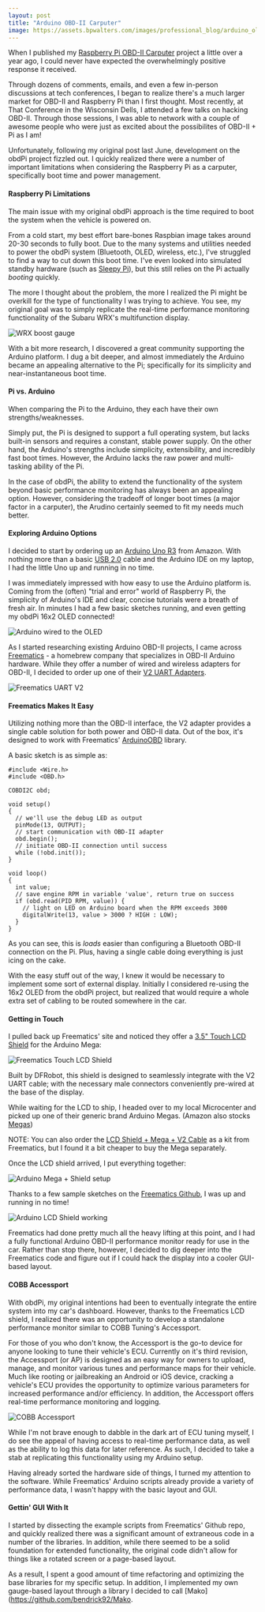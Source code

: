 ```yaml
---
layout: post
title: "Arduino OBD-II Carputer"
image: https://assets.bpwalters.com/images/professional_blog/arduino_oled.jpg
---
```


When I published my [Raspberry Pi OBD-II Carputer](/raspberry-pi-obd-ii-carputer) project a little over a year ago, I could never have expected the overwhelmingly positive response it received.

Through dozens of comments, emails, and even a few in-person discussions at tech conferences, I began to realize there's a much larger market for OBD-II and Raspberry Pi than I first thought.  Most recently, at That Conference in the Wisconsin Dells, I attended a few talks on hacking OBD-II.  Through those sessions, I was able to network with a couple of awesome people who were just as excited about the possibilites of OBD-II + Pi as I am!

Unfortunately, following my original post last June, development on the obdPi project fizzled out.  I quickly realized there were a number of important limitations when considering the Raspberry Pi as a carputer, specifically boot time and power management.

#### Raspberry Pi Limitations

The main issue with my original obdPi approach is the time required to boot the system when the vehicle is powered on.

From a cold start, my best effort bare-bones Raspbian image takes around 20-30 seconds to fully boot.  Due to the many systems and utilities needed to power the obdPi system (Bluetooth, OLED, wireless, etc.), I've struggled to find a way to cut down this boot time.  I've even looked into simulated standby hardware (such as [Sleepy Pi](https://spellfoundry.com/product/sleepy-pi-2/)), but this still relies on the Pi actually *booting* quickly.

The more I thought about the problem, the more I realized the Pi might be overkill for the type of functionality I was trying to achieve.  You see, my original goal was to simply replicate the real-time performance monitoring functionality of the Subaru WRX's multifunction display.

![WRX boost gauge](https://assets.bpwalters.com/images/professional_blog/wrx_boost_gauge.jpg)

With a bit more research, I discovered a great community supporting the Arduino platform.  I dug a bit deeper, and almost immediately the Arduino became an appealing alternative to the Pi; specifically for its simplicity and near-instantaneous boot time.

#### Pi vs. Arduino

When comparing the Pi to the Arduino, they each have their own strengths/weaknesses.

Simply put, the Pi is designed to support a full operating system, but lacks built-in sensors and requires a constant, stable power supply.  On the other hand, the Arduino's strengths include simplicity, extensibility, and incredibly fast boot times.  However, the Arduino lacks the raw power and multi-tasking ability of the Pi.

In the case of obdPi, the ability to extend the functionality of the system beyond basic performance monitoring has always been an appealing option.  However, considering the tradeoff of longer boot times (a major factor in a carputer), the Arudino certainly seemed to fit my needs much better.

#### Exploring Arduino Options

I decided to start by ordering up an [Arduino Uno R3](http://amzn.to/2vW5m6E) from Amazon.  With nothing more than a basic [USB 2.0](http://amzn.to/2ww2EGv) cable and the Arduino IDE on my laptop, I had the little Uno up and running in no time.

I was immediately impressed with how easy to use the Arduino platform is.  Coming from the (often) "trial and error" world of Raspberry Pi, the simplicity of Arduino's IDE and clear, concise tutorials were a breath of fresh air.  In minutes I had a few basic sketches running, and even getting my obdPi 16x2 OLED connected!

![Arduino wired to the OLED](https://assets.bpwalters.com/images/professional_blog/arduino_oled.jpg)

As I started researching existing Arduino OBD-II projects, I came across [Freematics](http://freematics.com/) - a homebrew company that specializes in OBD-II Arduino hardware.  While they offer a number of wired and wireless adapters for OBD-II, I decided to order up one of their [V2 UART Adapters](https://freematics.com/store/index.php?route=product/product&product_id=83).

![Freematics UART V2](...)

#### Freematics Makes It Easy

Utilizing nothing more than the OBD-II interface, the V2 adapter provides a single cable solution for both power and OBD-II data.  Out of the box, it's designed to work with Freematics' [ArduinoOBD](https://github.com/stanleyhuangyc/ArduinoOBD) library.

A basic sketch is as simple as:

```
#include <Wire.h>
#include <OBD.h>

COBDI2C obd;

void setup()
{
  // we'll use the debug LED as output
  pinMode(13, OUTPUT);
  // start communication with OBD-II adapter
  obd.begin();
  // initiate OBD-II connection until success
  while (!obd.init());
}

void loop()
{
  int value;
  // save engine RPM in variable 'value', return true on success
  if (obd.read(PID_RPM, value)) {
    // light on LED on Arduino board when the RPM exceeds 3000
    digitalWrite(13, value > 3000 ? HIGH : LOW);
  }
}
```

As you can see, this is *loads* easier than configuring a Bluetooth OBD-II connection on the Pi.  Plus, having a single cable doing everything is just icing on the cake.

With the easy stuff out of the way, I knew it would be necessary to implement some sort of external display.  Initially I considered re-using the 16x2 OLED from the obdPi project, but realized that would require a whole extra set of cabling to be routed somewhere in the car.

#### Getting in Touch

I pulled back up Freematics' site and noticed they offer a [3.5" Touch LCD Shield](https://freematics.com/store/index.php?route=product/product&path=59&product_id=70) for the Arduino Mega:

![Freematics Touch LCD Shield](...)

Built by DFRobot, this shield is designed to seamlessly integrate with the V2 UART cable; with the necessary male connectors conveniently pre-wired at the base of the display.

While waiting for the LCD to ship, I headed over to my local Microcenter and picked up one of their generic brand Arduino Megas.  (Amazon also stocks [Megas](http://amzn.to/2wVNpHg))

NOTE: You can also order the [LCD Shield + Mega + V2 Cable](https://freematics.com/store/index.php?route=product/product&path=24&product_id=58) as a kit from Freematics, but I found it a bit cheaper to buy the Mega separately.

Once the LCD shield arrived, I put everything together:

![Arduino Mega + Shield setup](https://assets.bpwalters.com/images/professional_blog/arduino_mega_and_shield.jpg)

Thanks to a few sample sketches on the [Freematics Github](https://github.com/stanleyhuangyc/ArduinoOBD), I was up and running in no time!

![Arduino LCD Shield working](https://assets.bpwalters.com/images/professional_blog/arduino_shield_working.jpg)


Freematics had done pretty much all the heavy lifting at this point, and I had a fully functional Arduino OBD-II performance monitor ready for use in the car.  Rather than stop there, however, I decided to dig deeper into the Freematics code and figure out if I could hack the display into a cooler GUI-based layout.

#### COBB Accessport

With obdPi, my original intentions had been to eventually integrate the entire system into my car's dashboard.  However, thanks to the Freematics LCD shield, I realized there was an opportunity to develop a standalone performance monitor similar to COBB Tuning's Accessport.

For those of you who don't know, the Accessport is the go-to device for anyone looking to tune their vehicle's ECU.  Currently on it's third revision, the Accessport (or AP) is designed as an easy way for owners to upload, manage, and monitor various tunes and performance maps for their vehicle.  Much like rooting or jailbreaking an Android or iOS device, cracking a vehicle's ECU provides the opportunity to optimize various parameters for increased performance and/or efficiency.  In addition, the Accessport offers real-time performance monitoring and logging.

![COBB Accessport](...)

While I'm not brave enough to dabble in the dark art of ECU tuning myself, I do see the appeal of having access to real-time performance data, as well as the ability to log this data for later reference.  As such, I decided to take a stab at replicating this functionality using my Arduino setup.

Having already sorted the hardware side of things, I turned my attention to the software.  While Freematics' Arduino scripts already provide a variety of performance data, I wasn't happy with the basic layout and GUI.

#### Gettin' GUI With It

I started by dissecting the example scripts from Freematics' Github repo, and quickly realized there was a significant amount of extraneous code in a number of the libraries.  In addition, while there seemed to be a solid foundation for extended functionality, the original code didn't allow for things like a rotated screen or a page-based layout.

As a result, I spent a good amount of time refactoring and optimizing the base libraries for my specific setup.  In addition, I implemented my own gauge-based layout through a library I decided to call [Mako](https://github.com/bendrick92/Mako.

